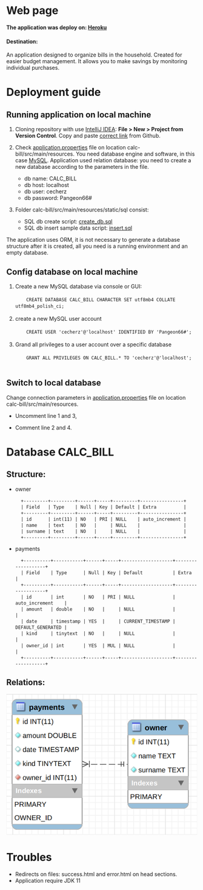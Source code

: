 # Web page
<strong>The application was deploy on: <a href="https://calc-bill.herokuapp.com/">Heroku</a></strong>

#### Destination:

An application designed to organize bills in the household. Created for easier budget management. 
It allows you to make savings by monitoring individual purchases.

# Deployment guide

## Running application on local machine
1. Cloning repository with use [IntelliJ IDEA](https://www.jetbrains.com/idea/download/#section=linux):
<strong>File > New > Project from Version Control</strong>. Copy and paste [correct link](https://github.com/pangeon/calc-bill.git) from Github.

2. Check [application.properties](https://github.com/pangeon/calc-bill/blob/master/src/main/resources/application.properties) 
file on location calc-bill/src/main/resources. You need database engine and software, in this case [MySQL](https://www.mysql.com/). 
Application used relation database: you need to create a new database according to the parameters in the file.
    - db name: CALC_BILL
    - db host: localhost
    - db user: cecherz
    - db password: Pangeon66#

3. Folder calc-bill/src/main/resources/static/sql consist:
    - SQL db create script: [create_db.sql](https://github.com/pangeon/calc-bill/blob/master/src/main/resources/static/sql/create_db.sql)
    - SQL db insert sample data script: [insert.sql](https://github.com/pangeon/calc-bill/blob/master/src/main/resources/static/sql/insert.sql)
    
The application uses ORM, it is not necessary to generate a database structure after it is created, all you need is 
a running environment and an empty database.

## Config database on local machine

<ol>
<li>
    Create a new MySQL database via console or GUI:<br />
    <code>
    CREATE DATABASE CALC_BILL CHARACTER SET utf8mb4 COLLATE utf8mb4_polish_ci;
    </code>  
</li>
<li>
    create a new MySQL user account<br />
    <code>
    CREATE USER 'cecherz'@'localhost' IDENTIFIED BY 'Pangeon66#';
    </code>
</li>
<li>
    Grand all privileges to a user account over a specific database<br />   
    <code>
    GRANT ALL PRIVILEGES ON CALC_BILL.* TO 'cecherz'@'localhost';
    </code>
</li>          
</ol>

## Switch to local database

Change connection parameters in [application.properties](https://github.com/pangeon/calc-bill/blob/master/src/main/resources/application.properties) 
file on location calc-bill/src/main/resources. 

   - Uncomment line 1 and 3, 
    
   - Comment line 2 and 4. 

# Database CALC_BILL

## Structure:
* owner

        +---------+---------+------+-----+---------+----------------+
        | Field   | Type    | Null | Key | Default | Extra          |
        +---------+---------+------+-----+---------+----------------+
        | id      | int(11) | NO   | PRI | NULL    | auto_increment |
        | name    | text    | NO   |     | NULL    |                |
        | surname | text    | NO   |     | NULL    |                |
        +---------+---------+------+-----+---------+----------------+
        
* payments

        +----------+-----------+------+-----+-------------------+-------------------+
        | Field    | Type      | Null | Key | Default           | Extra             |
        +----------+-----------+------+-----+-------------------+-------------------+
        | id       | int       | NO   | PRI | NULL              | auto_increment    |
        | amount   | double    | NO   |     | NULL              |                   |
        | date     | timestamp | YES  |     | CURRENT_TIMESTAMP | DEFAULT_GENERATED |
        | kind     | tinytext  | NO   |     | NULL              |                   |
        | owner_id | int       | YES  | MUL | NULL              |                   |
        +----------+-----------+------+-----+-------------------+-------------------+

## Relations:
![table diagram](readme-img/model_mysql_workbench.png)

# Troubles
* Redirects on files: success.html and error.html on head sections.
* Application require JDK 11 